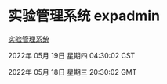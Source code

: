 # 实验管理系统 expadmin
[实验管理系统](http://59.174.27.92:56808/expadmin-782313d2-e1b1-4ea7-932e-3a55e6a1a4d0/)

2022年 05月 19日 星期四 04:30:02 CST

2022年 05月 18日 星期三 20:30:02 GMT
